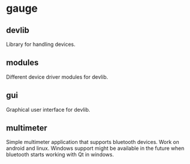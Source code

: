# gauge

## devlib
Library for handling devices.

## modules
Different device driver modules for devlib.

## gui
Graphical user interface for devlib.

## multimeter
Simple multimeter application that supports bluetooth devices. Work on android and linux.
Windows support might be available in the future when bluetooth starts working with Qt in windows.
